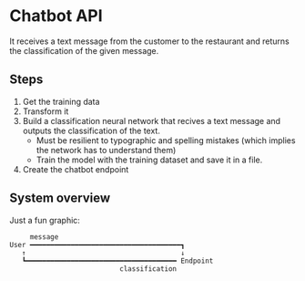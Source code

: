 # Chatbot API

It receives a text message from the customer to the restaurant and returns the classification of the given message.

## Steps

1. Get the training data
2. Transform it
3. Build a classification neural network that recives a text message and outputs the classification of the text.
    - Must be resilient to typographic and spelling mistakes (which implies the network has to understand them)
    - Train the model with the training dataset and save it in a file.
  4. Create the chatbot endpoint

## System overview

Just a fun graphic:

```
     message
User ━━━━━━━━━━━━━━━━━━━━━━━━━━━━━━━━━━━━━┓
   ↑                                      ↓
   ┗━━━━━━━━━━━━━━━━━━━━━━━━━━━━━━━━━━━━━ Endpoint
                           classification
```
